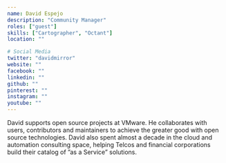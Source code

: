 ```yaml
---
name: David Espejo
description: "Community Manager"
roles: ["guest"]
skills: ["Cartographer", "Octant"]
location: ""

# Social Media
twitter: "davidmirror"
website: ""
facebook: ""
linkedin: ""
github: ""
pinterest: ""
instagram: ""
youtube: ""
---
```


David supports open source projects at VMware.  He collaborates with users, contributors and 
maintainers to achieve the greater good with open source technologies. David also spent almost 
a decade in the cloud and automation consulting space, helping Telcos and financial corporations
build their catalog of ”as a Service” solutions.
<!--more-->